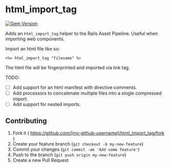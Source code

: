 # html_import_tag
[![Gem Version](https://badge.fury.io/rb/html_import_tag.svg)](http://badge.fury.io/rb/html_import_tag)

Adds an `html_import_tag` helper to the Rails Asset Pipeline. Useful when importing web components.

Import an html file like so:

    <%= html_import_tag "filename" %>
  
The html file will be fingerprinted and imported via link tag.

TODO: 
- [ ] Add support for an html manifest with directive comments.
- [ ] Add processors to concatenate multiple files into a single compressed import.
- [ ] Add support for nested imports.

## Contributing

1. Fork it ( https://github.com/[my-github-username]/html_import_tag/fork )
2. Create your feature branch (`git checkout -b my-new-feature`)
3. Commit your changes (`git commit -am 'Add some feature'`)
4. Push to the branch (`git push origin my-new-feature`)
5. Create a new Pull Request

